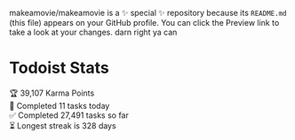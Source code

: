 makeamovie/makeamovie is a ✨ special ✨ repository because its `README.md` (this file) appears on your GitHub profile.
You can click the Preview link to take a look at your changes. darn right ya can

# Todoist Stats

<!-- TODO-IST:START -->
🏆  39,107 Karma Points           
🌸  Completed 11 tasks today           
✅  Completed 27,491 tasks so far           
⏳  Longest streak is 328 days
<!-- TODO-IST:END -->